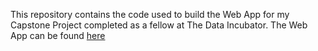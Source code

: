 This repository contains the code used to build the Web App for my Capstone Project completed as a fellow at The Data Incubator. The Web App can be found <a href="http://aaron-farrell-capstone.herokuapp.com"> here </a>
